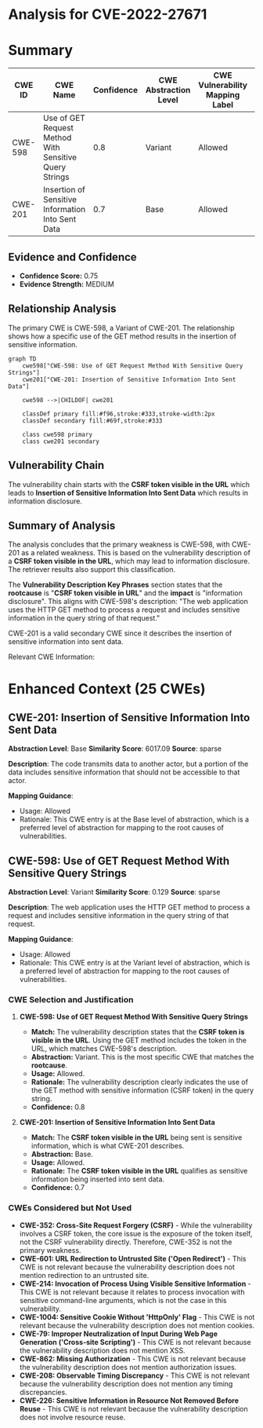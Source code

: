 # Analysis for CVE-2022-27671

# Summary
| CWE ID | CWE Name | Confidence | CWE Abstraction Level | CWE Vulnerability Mapping Label | CWE-Vulnerability Mapping Notes |
|---|---|---|---|---|---|
| CWE-598 | Use of GET Request Method With Sensitive Query Strings | 0.8 | Variant | Allowed | Primary CWE |
| CWE-201 | Insertion of Sensitive Information Into Sent Data | 0.7 | Base | Allowed | Secondary CWE |

## Evidence and Confidence

*   **Confidence Score:** 0.75
*   **Evidence Strength:** MEDIUM

## Relationship Analysis
The primary CWE is CWE-598, a Variant of CWE-201. The relationship shows how a specific use of the GET method results in the insertion of sensitive information.

```mermaid
graph TD
    cwe598["CWE-598: Use of GET Request Method With Sensitive Query Strings"]
    cwe201["CWE-201: Insertion of Sensitive Information Into Sent Data"]
    
    cwe598 -->|CHILDOF| cwe201
    
    classDef primary fill:#f96,stroke:#333,stroke-width:2px
    classDef secondary fill:#69f,stroke:#333
    
    class cwe598 primary
    class cwe201 secondary
```

## Vulnerability Chain
The vulnerability chain starts with the **CSRF token visible in the URL** which leads to **Insertion of Sensitive Information Into Sent Data** which results in information disclosure.

## Summary of Analysis
The analysis concludes that the primary weakness is CWE-598, with CWE-201 as a related weakness. This is based on the vulnerability description of a **CSRF token visible in the URL**, which may lead to information disclosure. The retriever results also support this classification.

The **Vulnerability Description Key Phrases** section states that the **rootcause** is "**CSRF token visible in URL**" and the **impact** is "information disclosure". This aligns with CWE-598's description: "The web application uses the HTTP GET method to process a request and includes sensitive information in the query string of that request."

CWE-201 is a valid secondary CWE since it describes the insertion of sensitive information into sent data.

Relevant CWE Information:

# Enhanced Context (25 CWEs)

## CWE-201: Insertion of Sensitive Information Into Sent Data
**Abstraction Level**: Base
**Similarity Score**: 6017.09
**Source**: sparse

**Description**:
The code transmits data to another actor, but a portion of the data includes sensitive information that should not be accessible to that actor.

**Mapping Guidance**:
- Usage: Allowed
- Rationale: This CWE entry is at the Base level of abstraction, which is a preferred level of abstraction for mapping to the root causes of vulnerabilities.

## CWE-598: Use of GET Request Method With Sensitive Query Strings
**Abstraction Level**: Variant
**Similarity Score**: 0.129
**Source**: sparse

**Description**:
The web application uses the HTTP GET method to process a request and includes sensitive information in the query string of that request.

**Mapping Guidance**:
- Usage: Allowed
- Rationale: This CWE entry is at the Variant level of abstraction, which is a preferred level of abstraction for mapping to the root causes of vulnerabilities.

### CWE Selection and Justification

1.  **CWE-598: Use of GET Request Method With Sensitive Query Strings**
    *   **Match:** The vulnerability description states that the **CSRF token is visible in the URL**. Using the GET method includes the token in the URL, which matches CWE-598's description.
    *   **Abstraction:** Variant. This is the most specific CWE that matches the **rootcause**.
    *   **Usage:** Allowed.
    *   **Rationale:** The vulnerability description clearly indicates the use of the GET method with sensitive information (CSRF token) in the query string.
    *   **Confidence:** 0.8

2.  **CWE-201: Insertion of Sensitive Information Into Sent Data**
    *   **Match:** The **CSRF token visible in the URL** being sent is sensitive information, which is what CWE-201 describes.
    *   **Abstraction:** Base.
    *   **Usage:** Allowed.
    *   **Rationale:** The **CSRF token visible in the URL** qualifies as sensitive information being inserted into sent data.
    *   **Confidence:** 0.7

### CWEs Considered but Not Used

*   **CWE-352: Cross-Site Request Forgery (CSRF)** - While the vulnerability involves a CSRF token, the core issue is the exposure of the token itself, not the CSRF vulnerability directly. Therefore, CWE-352 is not the primary weakness.
*   **CWE-601: URL Redirection to Untrusted Site ('Open Redirect')** - This CWE is not relevant because the vulnerability description does not mention redirection to an untrusted site.
*   **CWE-214: Invocation of Process Using Visible Sensitive Information** - This CWE is not relevant because it relates to process invocation with sensitive command-line arguments, which is not the case in this vulnerability.
*   **CWE-1004: Sensitive Cookie Without 'HttpOnly' Flag** - This CWE is not relevant because the vulnerability description does not mention cookies.
*   **CWE-79: Improper Neutralization of Input During Web Page Generation ('Cross-site Scripting')** - This CWE is not relevant because the vulnerability description does not mention XSS.
*   **CWE-862: Missing Authorization** - This CWE is not relevant because the vulnerability description does not mention authorization issues.
*   **CWE-208: Observable Timing Discrepancy** - This CWE is not relevant because the vulnerability description does not mention any timing discrepancies.
*   **CWE-226: Sensitive Information in Resource Not Removed Before Reuse** - This CWE is not relevant because the vulnerability description does not involve resource reuse.
